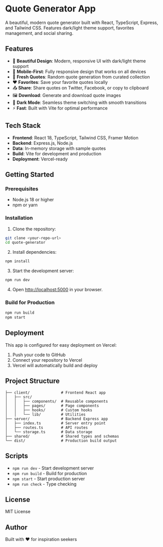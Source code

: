 # Quote Generator App

A beautiful, modern quote generator built with React, TypeScript, Express, and Tailwind CSS. Features dark/light theme support, favorites management, and social sharing.

## Features

- 🎨 **Beautiful Design**: Modern, responsive UI with dark/light theme support
- 📱 **Mobile-First**: Fully responsive design that works on all devices
- 🔄 **Fresh Quotes**: Random quote generation from curated collection
- ❤️ **Favorites**: Save your favorite quotes locally
- 📤 **Share**: Share quotes on Twitter, Facebook, or copy to clipboard
- 🖼️ **Download**: Generate and download quote images
- 🌙 **Dark Mode**: Seamless theme switching with smooth transitions
- ⚡ **Fast**: Built with Vite for optimal performance

## Tech Stack

- **Frontend**: React 18, TypeScript, Tailwind CSS, Framer Motion
- **Backend**: Express.js, Node.js
- **Data**: In-memory storage with sample quotes
- **Build**: Vite for development and production
- **Deployment**: Vercel-ready

## Getting Started

### Prerequisites
- Node.js 18 or higher
- npm or yarn

### Installation

1. Clone the repository:
```bash
git clone <your-repo-url>
cd quote-generator
```

2. Install dependencies:
```bash
npm install
```

3. Start the development server:
```bash
npm run dev
```

4. Open [http://localhost:5000](http://localhost:5000) in your browser.

### Build for Production

```bash
npm run build
npm start
```

## Deployment

This app is configured for easy deployment on Vercel:

1. Push your code to GitHub
2. Connect your repository to Vercel
3. Vercel will automatically build and deploy

## Project Structure

```
├── client/              # Frontend React app
│   ├── src/
│   │   ├── components/  # Reusable components
│   │   ├── pages/       # Page components
│   │   ├── hooks/       # Custom hooks
│   │   └── lib/         # Utilities
├── server/              # Backend Express app
│   ├── index.ts         # Server entry point
│   ├── routes.ts        # API routes
│   └── storage.ts       # Data storage
├── shared/              # Shared types and schemas
└── dist/                # Production build output
```

## Scripts

- `npm run dev` - Start development server
- `npm run build` - Build for production
- `npm start` - Start production server
- `npm run check` - Type checking

## License

MIT License

## Author

Built with ❤️ for inspiration seekers
